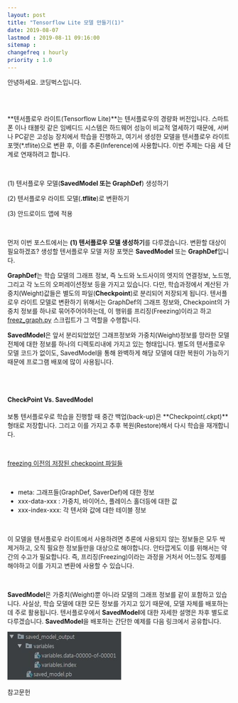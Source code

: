 ```yaml
---
layout: post
title: "Tensorflow Lite 모델 만들기(1)"
date: 2019-08-07
lastmod : 2019-08-11 09:16:00
sitemap :
changefreq : hourly
priority : 1.0
---
```


안녕하세요. 코딩벅스입니다.   

<br>

<br>

 **텐서플로우 라이트(Tensorflow Lite)**는 텐서플로우의 경량화 버전입니다. 스마트 폰 이나 태블릿 같은 임베디드 시스템은 하드웨어 성능이 비교적 열세하기 때문에, 서버나 PC같은 고성능 장치에서 학습을 진행하고, 여기서 생성한 모델을 텐서플로우 라이트 포맷(*.tflite)으로 변환 후, 이를 추론(Inference)에 사용합니다. 이번 주제는 다음 세 단계로 연재하려고 합니다.   

<br>

(1) 텐서플로우 모델(**SavedModel 또는 GraphDef**) 생성하기

(2) 텐서플로우 라이트 모델(**.tflite**)로 변환하기

(3) 안드로이드 앱에 적용

<br>

 먼저 이번 포스트에서는 **(1) 텐서플로우 모델 생성하기**를 다루겠습니다. 변환할 대상이 필요하겠죠? 생성할 텐서플로우 모델 저장 포맷은  **SavedModel** 또는 **GraphDef**입니다. 

 **GraphDef**는 학습 모델의 그래프 정보, 즉 노드와 노드사이의 엣지의 연결정보, 노드명, 그리고 각 노드의 오퍼레이션정보 등을 가지고 있습니다. 다만, 학습과정에서 계산된 가중치(Weight)값들은 별도의 파일(**Checkpoint**)로 분리되어 저장되게 됩니다. 텐서플로우 라이트 모델로 변환하기 위해서는 GraphDef의 그래프 정보와, Checkpoint의 가중치 정보를 하나로 묶어주어야하는데, 이 행위를 프리징(Freezing)이라고 하고 [freez_graph.py](https://github.com/tensorflow/tensorflow/blob/master/tensorflow/python/tools/freeze_graph.py) 스크립트가 그 역할을 수행합니다. 

 **SavedModel**은 앞서 분리되었었던 그래프정보와 가중치(Weight)정보를 망라한 모델 전체에 대한 정보를 하나의 디렉토리내에 가지고 있는 형태입니다.  별도의 텐서플로우 모델 코드가 없이도, SavedModel을 통해 완벽하게 해당 모델에 대한 복원이 가능하기때문에 프로그램 배포에 많이 사용됩니다.   

<br>

<br>

#### CheckPoint Vs. SavedModel

 보통 텐서플로우로 학습을 진행할 때 중간 백업(back-up)은 **Checkpoint(.ckpt)**형태로 저장합니다. 그리고 이를 가지고 추후 복원(Restore)해서 다시 학습을 재개합니다. 

<br>

[freezing 이전의 저장된 checkpoint 파일들](https://github.com/junimnjw/junimnjw.github.io/blob/master/assets/img/ckptfile.JPG?raw=true)

<br>

* meta: 그래프들(GraphDef, SaverDef)에 대한 정보
* xxx-data-xxx : 가중치, 바이어스, 플레이스 홀더등에 대한 값
* xxx-index-xxx: 각 텐서와 값에 대한 테이블 정보

<br>

 이 모델을 텐서플로우 라이트에서 사용하려면 추론에 사용되지 않는 정보들은 모두 싹 제거하고, 오직 필요한 정보들만을 대상으로 해야합니다. 안타깝게도 이를 위해서는 약간의 수고가 필요합니다. 즉, 프리징(Freezing)이라는 과정을 거처서 어느정도 정제를 해야하고 이를 가지고 변환에 사용할 수 있습니다. 

<br>

 **SavedModel**은 가중치(Weight)뿐 아니라 모델의 그래프 정보를 같이 포함하고 있습니다. 사실상, 학습 모델에 대한 모든 정보를 가지고 있기 때문에, 모델 자체를 배포하는데 주로 활용됩니다. 텐서플로우에서 **SavedModel**에 대한 자세한 설명은 차후 별도로 다루겠습니다. **SavedModel**을 배포하는 간단한 예제를 다음 링크에서 공유합니다. 



!["생성결과"](https://github.com/junimnjw/junimnjw.github.io/blob/master/assets/img/savedmodel_captured.JPG?raw=true)



참고문헌

[1]:https://medium.com/@prasadpal107/saving-freezing-optimizing-for-inference-restoring-of-tensorflow-models-b4146deb21b5 "How to store and save a model"

